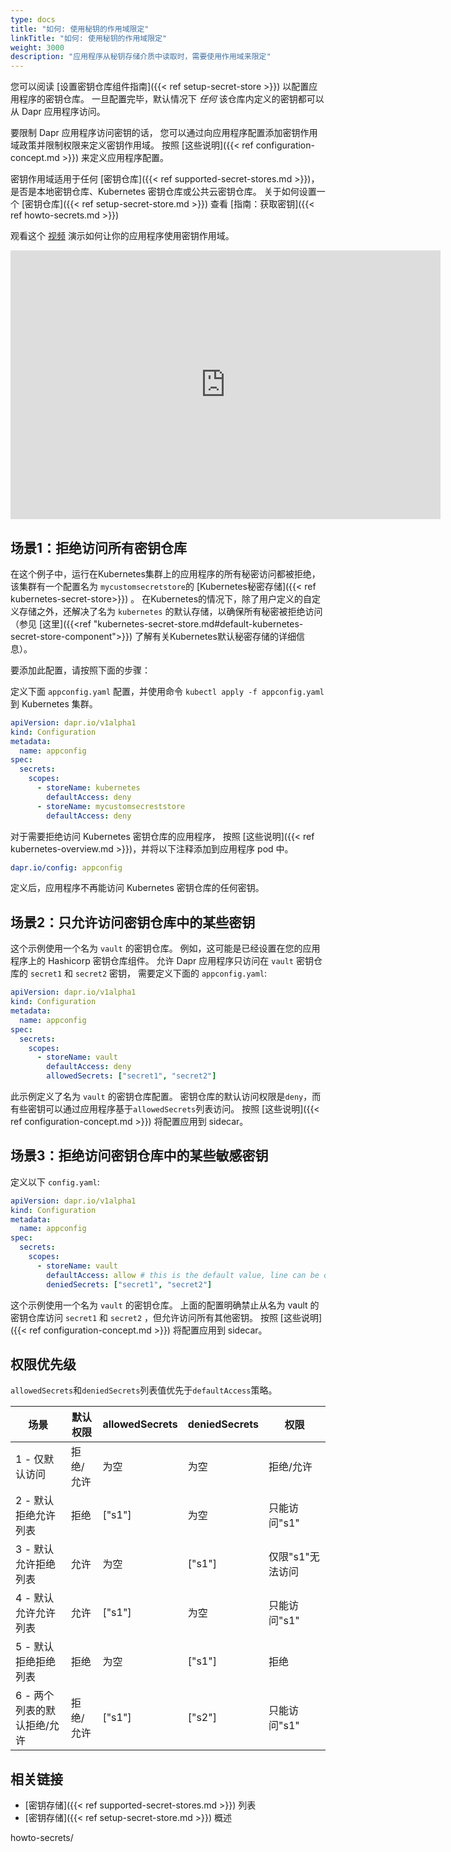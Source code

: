 ```yaml
---
type: docs
title: "如何: 使用秘钥的作用域限定"
linkTitle: "如何: 使用秘钥的作用域限定"
weight: 3000
description: "应用程序从秘钥存储介质中读取时，需要使用作用域来限定"
---
```


您可以阅读 [设置密钥仓库组件指南]({{< ref setup-secret-store >}}) 以配置应用程序的密钥仓库。 一旦配置完毕，默认情况下 *任何* 该仓库内定义的密钥都可以从 Dapr 应用程序访问。

要限制 Dapr 应用程序访问密钥的话， 您可以通过向应用程序配置添加密钥作用域政策并限制权限来定义密钥作用域。 按照 [这些说明]({{< ref configuration-concept.md >}}) 来定义应用程序配置。

密钥作用域适用于任何 [密钥仓库]({{< ref supported-secret-stores.md >}})， 是否是本地密钥仓库、Kubernetes 密钥仓库或公共云密钥仓库。 关于如何设置一个 [密钥仓库]({{< ref setup-secret-store.md >}}) 查看 [指南：获取密钥]({{< ref howto-secrets.md >}})

观看这个 [视频](https://youtu.be/j99RN_nxExA?start=2272) 演示如何让你的应用程序使用密钥作用域。

<div class="embed-responsive embed-responsive-16by9">
<iframe width="688" height="430" src="https://www.youtube.com/embed/j99RN_nxExA?start=2272" frameborder="0" allow="accelerometer; autoplay; clipboard-write; encrypted-media; gyroscope; picture-in-picture" allowfullscreen></iframe>
</div>

## 场景1：拒绝访问所有密钥仓库

在这个例子中，运行在Kubernetes集群上的应用程序的所有秘密访问都被拒绝，该集群有一个配置名为 `mycustomsecretstore`的 [Kubernetes秘密存储]({{< ref kubernetes-secret-store>}}) 。 在Kubernetes的情况下，除了用户定义的自定义存储之外，还解决了名为 `kubernetes` 的默认存储，以确保所有秘密被拒绝访问（参见 [这里]({{<ref "kubernetes-secret-store.md#default-kubernetes-secret-store-component">}}) 了解有关Kubernetes默认秘密存储的详细信息）。

要添加此配置，请按照下面的步骤：

定义下面 `appconfig.yaml` 配置，并使用命令 `kubectl apply -f appconfig.yaml` 到 Kubernetes 集群。

```yaml
apiVersion: dapr.io/v1alpha1
kind: Configuration
metadata:
  name: appconfig
spec:
  secrets:
    scopes:
      - storeName: kubernetes
        defaultAccess: deny
      - storeName: mycustomsecreststore
        defaultAccess: deny
```

对于需要拒绝访问 Kubernetes 密钥仓库的应用程序， 按照 [这些说明]({{< ref kubernetes-overview.md >}})，并将以下注释添加到应用程序 pod 中。

```yaml
dapr.io/config: appconfig
```

定义后，应用程序不再能访问 Kubernetes 密钥仓库的任何密钥。

## 场景2：只允许访问密钥仓库中的某些密钥

这个示例使用一个名为 `vault` 的密钥仓库。 例如，这可能是已经设置在您的应用程序上的 Hashicorp 密钥仓库组件。 允许 Dapr 应用程序只访问在 `vault` 密钥仓库的 `secret1` 和 `secret2` 密钥， 需要定义下面的 `appconfig.yaml`:

```yaml
apiVersion: dapr.io/v1alpha1
kind: Configuration
metadata:
  name: appconfig
spec:
  secrets:
    scopes:
      - storeName: vault
        defaultAccess: deny
        allowedSecrets: ["secret1", "secret2"]
```

此示例定义了名为 `vault` 的密钥仓库配置。 密钥仓库的默认访问权限是`deny`，而有些密钥可以通过应用程序基于`allowedSecrets`列表访问。 按照 [这些说明]({{< ref configuration-concept.md >}}) 将配置应用到 sidecar。

## 场景3：拒绝访问密钥仓库中的某些敏感密钥

定义以下 `config.yaml`:

```yaml
apiVersion: dapr.io/v1alpha1
kind: Configuration
metadata:
  name: appconfig
spec:
  secrets:
    scopes:
      - storeName: vault
        defaultAccess: allow # this is the default value, line can be omitted
        deniedSecrets: ["secret1", "secret2"]
```

这个示例使用一个名为 `vault` 的密钥仓库。 上面的配置明确禁止从名为 vault 的密钥仓库访问 `secret1` 和 `secret2` ，但允许访问所有其他密钥。 按照 [这些说明]({{< ref configuration-concept.md >}}) 将配置应用到 sidecar。

## 权限优先级

`allowedSecrets`和`deniedSecrets`列表值优先于`defaultAccess`策略。

| 场景               | 默认权限  | allowedSecrets | deniedSecrets | 权限         |
| ---------------- | ----- | -------------- | ------------- | ---------- |
| 1 - 仅默认访问        | 拒绝/允许 | 为空             | 为空            | 拒绝/允许      |
| 2 - 默认拒绝允许列表     | 拒绝    | ["s1"]         | 为空            | 只能访问"s1"   |
| 3 - 默认允许拒绝列表     | 允许    | 为空             | ["s1"]        | 仅限"s1"无法访问 |
| 4 - 默认允许允许列表     | 允许    | ["s1"]         | 为空            | 只能访问"s1"   |
| 5 - 默认拒绝拒绝列表     | 拒绝    | 为空             | ["s1"]        | 拒绝         |
| 6 - 两个列表的默认拒绝/允许 | 拒绝/允许 | ["s1"]         | ["s2"]        | 只能访问"s1"   |

## 相关链接
* [密钥存储]({{< ref supported-secret-stores.md >}}) 列表
* [密钥存储]({{< ref setup-secret-store.md >}}) 概述

howto-secrets/